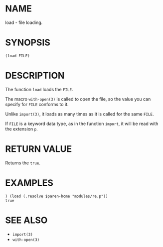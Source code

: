 # NAME
load - file loading.

# SYNOPSIS

    (load FILE)

# DESCRIPTION
The function `load` loads the `FILE`.

The macro `with-open(3)` is called to open the file, so the value you can specify for `FILE` conforms to it.

Unlike `import(3)`, it loads as many times as it is called for the same `FILE`.

If `FILE` is a keyword data type, as in the function `import`, it will be read with the extension `p`.

# RETURN VALUE
Returns the `true`.

# EXAMPLES

    ) (load (.resolve $paren-home "modules/re.p"))
    true

# SEE ALSO
- `import(3)`
- `with-open(3)`
